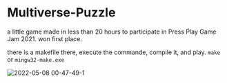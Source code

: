 # Multiverse-Puzzle
a little game made in less than 20 hours to participate in Press Play Game Jam 2021. won first place.

there is a makefile there, execute the commande, compile it, and play.
```make```
or
```mingw32-make.exe```

![2022-05-08 00-47-49-1](https://user-images.githubusercontent.com/56322386/175142236-2c2797aa-8ba4-46f4-bc40-7ec46bddcfe3.gif)
